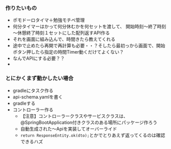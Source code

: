 ### 作りたいもの
- ポモドーロタイマ＋勉強モチベ管理
- 何分タイマーはかって何分休むかを何セットを渡して、
  開始時刻～終了時刻～休憩終了時刻１セットにした配列返すAPI作る
- それを画面に組み込んで、時間きたら教えてくれる
- 途中で止めたら再開で再計算も必要・・？そしたら最初っから画面で、開始ボタン押したら指定の時間Timer動くだけてよくない？
- なんでAPIにする必要？？
- 

### とにかくまず動かしたい場合
- gradleにタスク作る
- api-schema.yamlを書く
- gradleする
- コントローラー作る
  - 【注意】コントローラークラスやサービスクラスは、@SpringBootApplication付きクラスのある場所にパッケージ作ろう
  - 自動生成された～Apiを実装してオーバーライド
  - `return ResponseEntity.ok(dto);`とかでとりあえず返ってくるのは確認できるハズ
